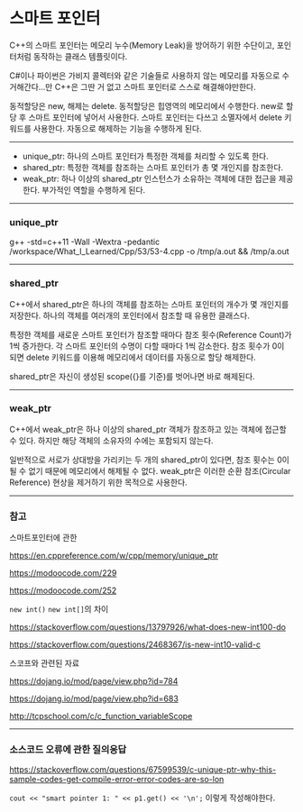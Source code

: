 # 스마트 포인터

C++의 스마트 포인터는 메모리 누수(Memory Leak)을 방어하기 위한 수단이고, 포인터처럼 동작하는 클래스 템플릿이다.

C#이나 파이썬은 가비지 콜렉터와 같은 기술들로 사용하지 않는 메모리를 자동으로 수거해간다...만 C++은 그딴 거 없고 스마트 포인터로 스스로 해결해야만한다.

동적할당은 new, 해제는 delete. 동적할당은 힙영역의 메모리에서 수행한다.
new로 할당 후 스마트 포인터에 넣어서 사용한다.
스마트 포인터는 다쓰고 소멸자에서 delete 키워드를 사용한다. 자동으로 해제하는 기능을 수행하게 된다.

----

- unique_ptr: 하나의 스마트 포인터가 특정한 객체를 처리할 수 있도록 한다.
- shared_ptr: 특정한 객체를 참조하는 스마트 포인터가 총 몇 개인지를 참조한다.
- weak_ptr: 하나 이상의 shared_ptr 인스턴스가 소유하는 객체에 대한 접근을 제공한다. 부가적인 역할을 수행하게 된다.

----

### unique_ptr

g++ -std=c++11 -Wall -Wextra -pedantic /workspace/What_I_Learned/Cpp/53/53-4.cpp -o /tmp/a.out && /tmp/a.out

----
### shared_ptr

C++에서 shared_ptr은 하나의 객체를 참조하는 스마트 포인터의 개수가 몇 개인지를 저장한다.
하나의 객체를 여러개의 포인터에서 참조할 때 유용한 클래스다.

특정한 객체를 새로운 스마트 포인터가 참조할 때마다 참조 횟수(Reference Count)가 1씩 증가한다.
각 스마트 포인터의 수명이 다할 때마다 1씩 감소한다.
참조 횟수가 0이 되면 delete 키워드를 이용해 메모리에서 데이터를 자동으로 할당 해제한다.

shared_ptr은 자신이 생성된 scope({}를 기준)를 벗어나면 바로 해제된다.

----
### weak_ptr

C++에서 weak_ptr은 하나 이상의 shared_ptr 객체가 참조하고 있는 객체에 접근할 수 있다.
하지만 해당 객체의 소유자의 수에는 포함되지 않는다.

일반적으로 서로가 상대방을 가리키는 두 개의 shared_ptr이 있다면, 참조 횟수는 0이 될 수 없기 때문에 메모리에서 해제될 수 없다.
weak_ptr은 이러한 순환 참조(Circular Reference) 현상을 제거하기 위한 목적으로 사용한다.





----

### 참고

스마트포인터에 관한

https://en.cppreference.com/w/cpp/memory/unique_ptr

https://modoocode.com/229

https://modoocode.com/252



`new int()` `new int[]`의 차이

https://stackoverflow.com/questions/13797926/what-does-new-int100-do

https://stackoverflow.com/questions/2468367/is-new-int10-valid-c



스코프와 관련된 자료

https://dojang.io/mod/page/view.php?id=784

https://dojang.io/mod/page/view.php?id=683

http://tcpschool.com/c/c_function_variableScope


----

### 소스코드 오류에 관한 질의응답

https://stackoverflow.com/questions/67599539/c-unique-ptr-why-this-sample-codes-get-compile-error-error-codes-are-so-lon


`cout << "smart pointer 1: " << p1.get() << '\n';`
이렇게 작성해야한다.